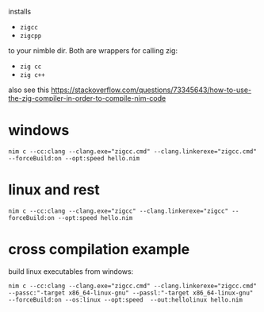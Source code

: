 installs

- `zigcc`
- `zigcpp`

to your nimble dir.
Both are wrappers for calling zig:

- `zig cc`
- `zig c++`

also see this https://stackoverflow.com/questions/73345643/how-to-use-the-zig-compiler-in-order-to-compile-nim-code

# windows

```
nim c --cc:clang --clang.exe="zigcc.cmd" --clang.linkerexe="zigcc.cmd" --forceBuild:on --opt:speed hello.nim
```

# linux and rest

```
nim c --cc:clang --clang.exe="zigcc" --clang.linkerexe="zigcc" --forceBuild:on --opt:speed hello.nim
```

# cross compilation example

build linux executables from windows:

```
nim c --cc:clang --clang.exe="zigcc.cmd" --clang.linkerexe="zigcc.cmd" --passc:"-target x86_64-linux-gnu" --passl:"-target x86_64-linux-gnu" --forceBuild:on --os:linux --opt:speed  --out:hellolinux hello.nim
```